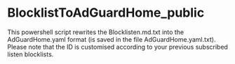 # BlocklistToAdGuardHome_public
This powershell script rewrites the Blocklisten.md.txt into the AdGuardHome.yaml format (is saved in the file AdGuardHome.yaml.txt). Please note that the ID is customised according to your previous subscribed listen blocklists.
